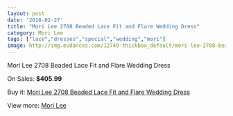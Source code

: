 ```yaml
---
layout: post
date: '2018-02-27'
title: "Mori Lee 2708 Beaded Lace Fit and Flare Wedding Dress"
category: Mori Lee
tags: ["lace","dresses","special","wedding","mori"]
image: http://img.eudances.com/12749-thickbox_default/mori-lee-2708-beaded-lace-fit-and-flare-wedding-dress.jpg
---
```

Mori Lee 2708 Beaded Lace Fit and Flare Wedding Dress

On Sales: **$405.99**
<a href="https://www.eudances.com/en/mori-lee/3908-mori-lee-2708-beaded-lace-fit-and-flare-wedding-dress.html"><amp-img layout="responsive" width="600" height="600" src="//img.eudances.com/12749-thickbox_default/mori-lee-2708-beaded-lace-fit-and-flare-wedding-dress.jpg" alt="Mori Lee 2708 Beaded Lace Fit and Flare Wedding Dress 0" /></a>
<a href="https://www.eudances.com/en/mori-lee/3908-mori-lee-2708-beaded-lace-fit-and-flare-wedding-dress.html"><amp-img layout="responsive" width="600" height="600" src="//img.eudances.com/12754-thickbox_default/mori-lee-2708-beaded-lace-fit-and-flare-wedding-dress.jpg" alt="Mori Lee 2708 Beaded Lace Fit and Flare Wedding Dress 1" /></a>
<a href="https://www.eudances.com/en/mori-lee/3908-mori-lee-2708-beaded-lace-fit-and-flare-wedding-dress.html"><amp-img layout="responsive" width="600" height="600" src="//img.eudances.com/12753-thickbox_default/mori-lee-2708-beaded-lace-fit-and-flare-wedding-dress.jpg" alt="Mori Lee 2708 Beaded Lace Fit and Flare Wedding Dress 2" /></a>
<a href="https://www.eudances.com/en/mori-lee/3908-mori-lee-2708-beaded-lace-fit-and-flare-wedding-dress.html"><amp-img layout="responsive" width="600" height="600" src="//img.eudances.com/12752-thickbox_default/mori-lee-2708-beaded-lace-fit-and-flare-wedding-dress.jpg" alt="Mori Lee 2708 Beaded Lace Fit and Flare Wedding Dress 3" /></a>
<a href="https://www.eudances.com/en/mori-lee/3908-mori-lee-2708-beaded-lace-fit-and-flare-wedding-dress.html"><amp-img layout="responsive" width="600" height="600" src="//img.eudances.com/12751-thickbox_default/mori-lee-2708-beaded-lace-fit-and-flare-wedding-dress.jpg" alt="Mori Lee 2708 Beaded Lace Fit and Flare Wedding Dress 4" /></a>
<a href="https://www.eudances.com/en/mori-lee/3908-mori-lee-2708-beaded-lace-fit-and-flare-wedding-dress.html"><amp-img layout="responsive" width="600" height="600" src="//img.eudances.com/12750-thickbox_default/mori-lee-2708-beaded-lace-fit-and-flare-wedding-dress.jpg" alt="Mori Lee 2708 Beaded Lace Fit and Flare Wedding Dress 5" /></a>

Buy it: [Mori Lee 2708 Beaded Lace Fit and Flare Wedding Dress](https://www.eudances.com/en/mori-lee/3908-mori-lee-2708-beaded-lace-fit-and-flare-wedding-dress.html "Mori Lee 2708 Beaded Lace Fit and Flare Wedding Dress")

View more: [Mori Lee](https://www.eudances.com/en/9-mori-lee "Mori Lee")